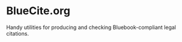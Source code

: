 BlueCite.org
============

Handy utilities for producing and checking Bluebook-compliant legal
citations.
